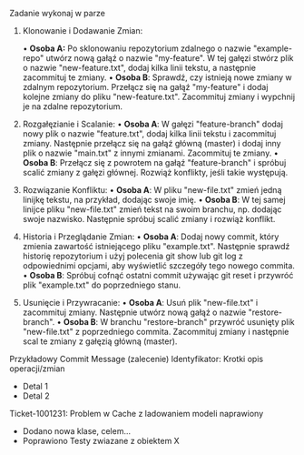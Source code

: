Zadanie wykonaj w parze 

1. Klonowanie i Dodawanie Zmian:

      •	**Osoba A:** Po sklonowaniu repozytorium zdalnego o nazwie "example-repo" utwórz nową gałąź o nazwie "my-feature". W tej gałęzi stwórz plik o nazwie "new-feature.txt", dodaj kilka linii tekstu, a następnie zacommituj te zmiany.
      •	**Osoba B**: Sprawdź, czy istnieją nowe zmiany w zdalnym repozytorium. Przełącz się na gałąź "my-feature" i dodaj kolejne zmiany do pliku "new-feature.txt". Zacommituj zmiany i wypchnij je na zdalne repozytorium.

2.	Rozgałęzianie i Scalanie:
      •	**Osoba A**: W gałęzi "feature-branch" dodaj nowy plik o nazwie "feature.txt", dodaj kilka linii tekstu i zacommituj zmiany. Następnie przełącz się na gałąź główną (master) i dodaj inny plik o nazwie "main.txt" z innymi zmianami. Zacommituj te zmiany.
      •	**Osoba B**: Przełącz się z powrotem na gałąź "feature-branch" i spróbuj scalić zmiany z gałęzi głównej. Rozwiąż konflikty, jeśli takie występują.

3.  Rozwiązanie Konfliktu:
      •	**Osoba A**: W pliku "new-file.txt" zmień jedną linijkę tekstu, na przykład, dodając swoje imię.
      •	**Osoba B**: W tej samej linijce pliku "new-file.txt" zmień tekst na swoim branchu, np. dodając swoje nazwisko. Następnie spróbuj scalić zmiany i rozwiąż konflikt.

4. Historia i Przeglądanie Zmian:
      •	**Osoba A**: Dodaj nowy commit, który zmienia zawartość istniejącego pliku "example.txt". Następnie sprawdź historię repozytorium i użyj polecenia git show lub git log z odpowiednimi opcjami, aby wyświetlić szczegóły tego nowego commita.
      •	**Osoba B**: Spróbuj cofnąć ostatni commit używając git reset i przywróć plik "example.txt" do poprzedniego stanu.

5. Usunięcie i Przywracanie:
      •	**Osoba A**: Usuń plik "new-file.txt" i zacommituj zmiany. Następnie utwórz nową gałąź o nazwie "restore-branch".
      •	**Osoba B**: W branchu "restore-branch" przywróć usunięty plik "new-file.txt" z poprzedniego commita. Zacommituj zmiany i następnie scal te zmiany z gałęzią główną (master).


Przykładowy Commit Message (zalecenie)
Identyfikator: Krotki opis operacji/zmian
* Detal 1
* Detal 2

Ticket-1001231: Problem w Cache z ladowaniem modeli naprawiony
* Dodano nowa klase, celem...
* Poprawiono Testy zwiazane z obiektem X
